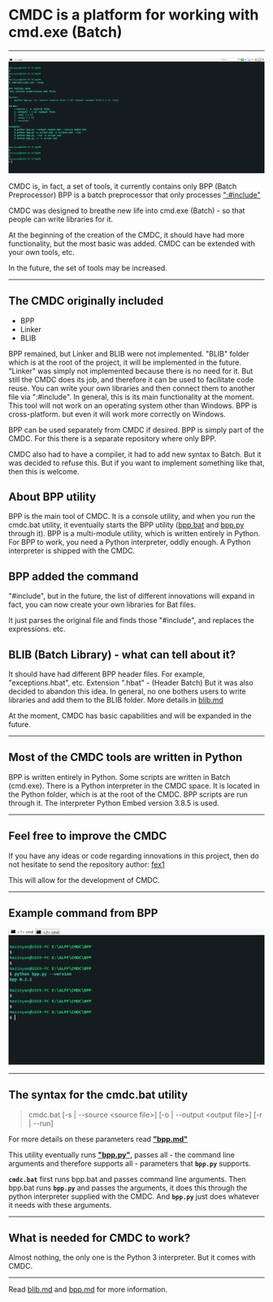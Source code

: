 # CMDC is a platform for working with cmd.exe (Batch)

---

![BPP Utility Help](./Assets/Images/help.png "Screenshot of BPP Utility")​

CMDC is, in fact, a set of tools,
it currently contains only BPP (Batch Preprocessor)
BPP is a batch preprocessor that only processes
[":#include"](https://en.wikipedia.org/wiki/Include_directive#C/C++ "Wikipedia: Include directive in C/C++")

CMDC was designed to breathe new life into cmd.exe (Batch) -
so that people can write libraries for it.

At the beginning of the creation of the CMDC,
it should have had more functionality, but the most basic was added.
CMDC can be extended with your own tools, etc.

In the future, the set of tools may be increased.

---

## The CMDC originally included

* BPP
* Linker
* BLIB

BPP remained, but Linker and BLIB were not implemented.
"BLIB" folder which is at the root of the project, it will be implemented in the future.
"Linker" was simply not implemented because there is no need for it.
But still the CMDC does its job,
and therefore it can be used to facilitate code reuse.
You can write your own libraries and then connect them to another file via ":#include".
In general, this is its main functionality at the moment.
This tool will not work on an operating system other than Windows.
BPP is cross-platform. but even it will work more correctly on Windows.

BPP can be used separately from CMDC if desired.
BPP is simply part of the CMDC.
For this there is a separate repository where only BPP.

CMDC also had to have a compiler, it had to add new syntax to Batch.
But it was decided to refuse this.
But if you want to implement something like that, then this is welcome.

## About BPP utility

BPP is the main tool of CMDC.
It is a console utility, and when you run the cmdc.bat utility,
it eventually starts the BPP utility
([bpp.bat](./Bin/bpp.bat "file: bpp.bat") and [bpp.py](./BPP/bpp.py "file: bpp.py") through it).
BPP is a multi-module utility,
which is written entirely in Python.
For BPP to work, you need a Python interpreter, oddly enough.
A Python interpreter is shipped with the CMDC.

## BPP added the command

"#include", but in the future, the list of different innovations will expand
in fact, you can now create your own libraries for Bat files.

It just parses the original file and finds those "#include",
and replaces the expressions. etc.

## BLIB (Batch Library) - what can tell about it?

It should have had different BPP header files.
For example, "exceptions.hbat", etc.
Extension ".hbat" - (Header Batch)
But it was also decided to abandon this idea.
In general, no one bothers users to write libraries and add them to the BLIB folder.
More details in [blib.md](./Doc/blib.md "Doc for BLIB")

At the moment, CMDC has basic capabilities and will be expanded in the future.

---

## Most of the CMDC tools are written in Python

BPP is written entirely in Python.
Some scripts are written in Batch (cmd.exe).
There is a Python interpreter in the CMDC space.
It is located in the Python folder, which is at the root of the CMDC.
BPP scripts are run through it.
The interpreter Python Embed version 3.8.5 is used.

---

## Feel free to improve the CMDC

If you have any ideas or code regarding innovations in this project,
then do not hesitate to send the repository author: [fex1](https://github.com/fex7 "Author CMDC")

This will allow for the development of CMDC.

---

## Example command from BPP

![BPP Utility Version](./Assets/Images/bpp_version.png "Example command from BPP")

---

## The syntax for the cmdc.bat utility

> cmdc.bat \[-s | --source \<source file\>\] \[-o | --output \<output file\>\] \[-r | --run\]

For more details on these parameters read **["bpp.md"](./../BPP/Doc/bpp.md)**

This utility eventually runs **["bpp.py"](./../BPP/bpp.py)**, passes all -
the command line arguments and therefore supports all -
parameters that **`bpp.py`** supports.

**`cmdc.bat`** first runs bpp.bat and passes command line arguments.
Then bpp.bat runs **`bpp.py`** and passes the arguments,
it does this through the python interpreter supplied with the CMDC.
And **`bpp.py`** just does whatever it needs with these arguments.

---

## What is needed for CMDC to work?

Almost nothing, the only one is the Python 3 interpreter.
But it comes with CMDC.

---

Read [blib.md](./Doc/blib.md "Doc for BLIB") and
[bpp.md](./BPP/Doc/bpp.md "Doc for BPP") for more information.
